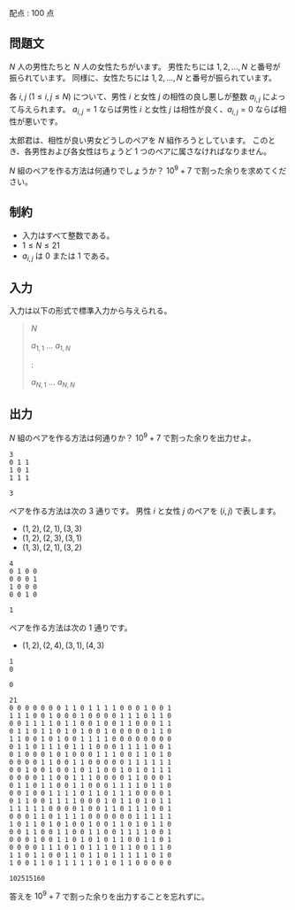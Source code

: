 配点 : $100$ 点

## 問題文

$N$ 人の男性たちと $N$ 人の女性たちがいます。
男性たちには $1, 2, \ldots, N$ と番号が振られています。
同様に、女性たちには $1, 2, \ldots, N$ と番号が振られています。

各 $i, j$ ($1 \leq i, j \leq N$) について、男性 $i$ と女性 $j$ の相性の良し悪しが整数 $a_{i, j}$ によって与えられます。
$a_{i, j} = 1$ ならば男性 $i$ と女性 $j$ は相性が良く、$a_{i, j} = 0$ ならば相性が悪いです。

太郎君は、相性が良い男女どうしのペアを $N$ 組作ろうとしています。
このとき、各男性および各女性はちょうど $1$ つのペアに属さなければなりません。

$N$ 組のペアを作る方法は何通りでしょうか？
$10^9 + 7$ で割った余りを求めてください。

## 制約

- 入力はすべて整数である。
- $1 \leq N \leq 21$
- $a_{i, j}$ は $0$ または $1$ である。

## 入力

入力は以下の形式で標準入力から与えられる。

> $N$
> 
> $a_{1, 1}$ $\ldots$ $a_{1, N}$
> 
> $:$
> 
> $a_{N, 1}$ $\ldots$ $a_{N, N}$

## 出力

$N$ 組のペアを作る方法は何通りか？
$10^9 + 7$ で割った余りを出力せよ。

```input1
3
0 1 1
1 0 1
1 1 1
```

```output1
3
```

ペアを作る方法は次の $3$ 通りです。
男性 $i$ と女性 $j$ のペアを $(i, j)$ で表します。

- $(1, 2), (2, 1), (3, 3)$
- $(1, 2), (2, 3), (3, 1)$
- $(1, 3), (2, 1), (3, 2)$

```input2
4
0 1 0 0
0 0 0 1
1 0 0 0
0 0 1 0
```

```output2
1
```

ペアを作る方法は次の $1$ 通りです。

- $(1, 2), (2, 4), (3, 1), (4, 3)$

```input3
1
0
```

```output3
0
```

```input4
21
0 0 0 0 0 0 0 1 1 0 1 1 1 1 0 0 0 1 0 0 1
1 1 1 0 0 1 0 0 0 1 0 0 0 0 1 1 1 0 1 1 0
0 0 1 1 1 1 0 1 1 0 0 1 0 0 1 1 0 0 0 1 1
0 1 1 0 1 1 0 1 0 1 0 0 1 0 0 0 0 0 1 1 0
1 1 0 0 1 0 1 0 0 1 1 1 1 0 0 0 0 0 0 0 0
0 1 1 0 1 1 1 0 1 1 1 0 0 0 1 1 1 1 0 0 1
0 1 0 0 0 1 0 1 0 0 0 1 1 1 0 0 1 1 0 1 0
0 0 0 0 1 1 0 0 1 1 0 0 0 0 0 1 1 1 1 1 1
0 0 1 0 0 1 0 0 1 0 1 1 0 0 1 0 1 0 1 1 1
0 0 0 0 1 1 0 0 1 1 1 0 0 0 0 1 1 0 0 0 1
0 1 1 0 1 1 0 0 1 1 0 0 0 1 1 1 1 0 1 1 0
0 0 1 0 0 1 1 1 1 0 1 1 0 1 1 1 0 0 0 0 1
0 1 1 0 0 1 1 1 1 0 0 0 1 0 1 1 0 1 0 1 1
1 1 1 1 1 0 0 0 0 1 0 0 1 1 0 1 1 1 0 0 1
0 0 0 1 1 0 1 1 1 1 0 0 0 0 0 0 1 1 1 1 1
1 0 1 1 0 1 0 1 0 0 1 0 0 1 1 0 1 0 1 1 0
0 0 1 1 0 0 1 1 0 0 1 1 0 0 1 1 1 1 0 0 1
0 0 0 1 0 0 1 1 0 1 0 1 0 1 1 0 0 1 1 0 1
0 0 0 0 1 1 1 0 1 0 1 1 1 0 1 1 0 0 1 1 0
1 1 0 1 1 0 0 1 1 0 1 1 0 1 1 1 1 1 0 1 0
1 0 0 1 1 0 1 1 1 1 1 0 1 0 1 1 0 0 0 0 0
```

```output4
102515160
```

答えを $10^9 + 7$ で割った余りを出力することを忘れずに。
